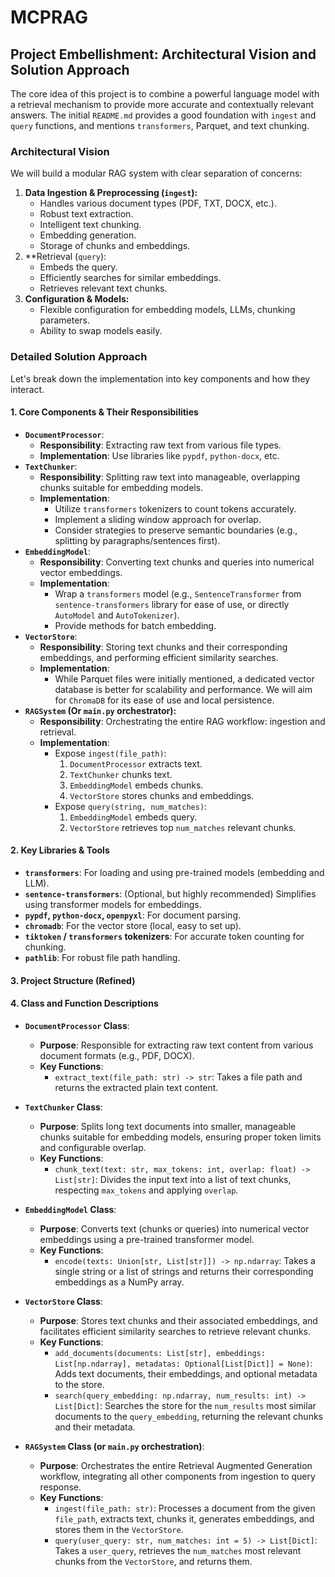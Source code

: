 # MCPRAG
## Project Embellishment: Architectural Vision and Solution Approach

The core idea of this project is to combine a powerful language model with a retrieval mechanism to provide more accurate and contextually relevant answers. The initial `README.md` provides a good foundation with `ingest` and `query` functions, and mentions `transformers`, Parquet, and text chunking.

### Architectural Vision

We will build a modular RAG system with clear separation of concerns:

1.  **Data Ingestion & Preprocessing (`ingest`):**
    *   Handles various document types (PDF, TXT, DOCX, etc.).
    *   Robust text extraction.
    *   Intelligent text chunking.
    *   Embedding generation.
    *   Storage of chunks and embeddings.
2.  **Retrieval (`query`):
    *   Embeds the query.
    *   Efficiently searches for similar embeddings.
    *   Retrieves relevant text chunks.
3.  **Configuration & Models:**
    *   Flexible configuration for embedding models, LLMs, chunking parameters.
    *   Ability to swap models easily.

### Detailed Solution Approach

Let's break down the implementation into key components and how they interact.

#### 1. Core Components & Their Responsibilities

*   **`DocumentProcessor`**:
    *   **Responsibility**: Extracting raw text from various file types.
    *   **Implementation**: Use libraries like `pypdf`, `python-docx`, etc.
*   **`TextChunker`**:
    *   **Responsibility**: Splitting raw text into manageable, overlapping chunks suitable for embedding models.
    *   **Implementation**:
        *   Utilize `transformers` tokenizers to count tokens accurately.
        *   Implement a sliding window approach for overlap.
        *   Consider strategies to preserve semantic boundaries (e.g., splitting by paragraphs/sentences first).
*   **`EmbeddingModel`**:
    *   **Responsibility**: Converting text chunks and queries into numerical vector embeddings.
    *   **Implementation**:
        *   Wrap a `transformers` model (e.g., `SentenceTransformer` from `sentence-transformers` library for ease of use, or directly `AutoModel` and `AutoTokenizer`).
        *   Provide methods for batch embedding.
*   **`VectorStore`**:
    *   **Responsibility**: Storing text chunks and their corresponding embeddings, and performing efficient similarity searches.
    *   **Implementation**:
        *   While Parquet files were initially mentioned, a dedicated vector database is better for scalability and performance. We will aim for `ChromaDB` for its ease of use and local persistence.
*   **`RAGSystem` (Or `main.py` orchestrator):**
    *   **Responsibility**: Orchestrating the entire RAG workflow: ingestion and retrieval.
    *   **Implementation**:
        *   Expose `ingest(file_path)`:
            1.  `DocumentProcessor` extracts text.
            2.  `TextChunker` chunks text.
            3.  `EmbeddingModel` embeds chunks.
            4.  `VectorStore` stores chunks and embeddings.
        *   Expose `query(string, num_matches)`:
            1.  `EmbeddingModel` embeds query.
            2.  `VectorStore` retrieves top `num_matches` relevant chunks.

#### 2. Key Libraries & Tools

*   **`transformers`**: For loading and using pre-trained models (embedding and LLM).
*   **`sentence-transformers`**: (Optional, but highly recommended) Simplifies using transformer models for embeddings.
*   **`pypdf`, `python-docx`, `openpyxl`**: For document parsing.
*   **`chromadb`**: For the vector store (local, easy to set up).
*   **`tiktoken` / `transformers` tokenizers**: For accurate token counting for chunking.
*   **`pathlib`**: For robust file path handling.

#### 3. Project Structure (Refined)

#### 4. Class and Function Descriptions

*   **`DocumentProcessor` Class**:
    *   **Purpose**: Responsible for extracting raw text content from various document formats (e.g., PDF, DOCX).
    *   **Key Functions**:
        *   `extract_text(file_path: str) -> str`: Takes a file path and returns the extracted plain text content.

*   **`TextChunker` Class**:
    *   **Purpose**: Splits long text documents into smaller, manageable chunks suitable for embedding models, ensuring proper token limits and configurable overlap.
    *   **Key Functions**:
        *   `chunk_text(text: str, max_tokens: int, overlap: float) -> List[str]`: Divides the input text into a list of text chunks, respecting `max_tokens` and applying `overlap`.

*   **`EmbeddingModel` Class**:
    *   **Purpose**: Converts text (chunks or queries) into numerical vector embeddings using a pre-trained transformer model.
    *   **Key Functions**:
        *   `encode(texts: Union[str, List[str]]) -> np.ndarray`: Takes a single string or a list of strings and returns their corresponding embeddings as a NumPy array.

*   **`VectorStore` Class**:
    *   **Purpose**: Stores text chunks and their associated embeddings, and facilitates efficient similarity searches to retrieve relevant chunks.
    *   **Key Functions**:
        *   `add_documents(documents: List[str], embeddings: List[np.ndarray], metadatas: Optional[List[Dict]] = None)`: Adds text documents, their embeddings, and optional metadata to the store.
        *   `search(query_embedding: np.ndarray, num_results: int) -> List[Dict]`: Searches the store for the `num_results` most similar documents to the `query_embedding`, returning the relevant chunks and their metadata.

*   **`RAGSystem` Class (or `main.py` orchestration)**:
    *   **Purpose**: Orchestrates the entire Retrieval Augmented Generation workflow, integrating all other components from ingestion to query response.
    *   **Key Functions**:
        *   `ingest(file_path: str)`: Processes a document from the given `file_path`, extracts text, chunks it, generates embeddings, and stores them in the `VectorStore`.
        *   `query(user_query: str, num_matches: int = 5) -> List[Dict]`: Takes a `user_query`, retrieves the `num_matches` most relevant chunks from the `VectorStore`, and returns them.
